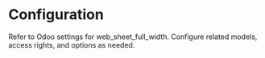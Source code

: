 # Configuration

Refer to Odoo settings for web_sheet_full_width. Configure related models, access rights, and options as needed.
